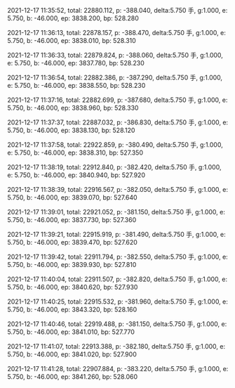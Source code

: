 2021-12-17 11:35:52, total: 22880.112, p: -388.040, delta:5.750 手, g:1.000, e: 5.750, b: -46.000, ep: 3838.200, bp: 528.280

2021-12-17 11:36:13, total: 22878.157, p: -388.470, delta:5.750 手, g:1.000, e: 5.750, b: -46.000, ep: 3838.010, bp: 528.310

2021-12-17 11:36:33, total: 22879.824, p: -388.060, delta:5.750 手, g:1.000, e: 5.750, b: -46.000, ep: 3837.780, bp: 528.230

2021-12-17 11:36:54, total: 22882.386, p: -387.290, delta:5.750 手, g:1.000, e: 5.750, b: -46.000, ep: 3838.550, bp: 528.230

2021-12-17 11:37:16, total: 22882.699, p: -387.680, delta:5.750 手, g:1.000, e: 5.750, b: -46.000, ep: 3838.960, bp: 528.330

2021-12-17 11:37:37, total: 22887.032, p: -386.830, delta:5.750 手, g:1.000, e: 5.750, b: -46.000, ep: 3838.130, bp: 528.120

2021-12-17 11:37:58, total: 22922.859, p: -380.490, delta:5.750 手, g:1.000, e: 5.750, b: -46.000, ep: 3838.310, bp: 527.350

2021-12-17 11:38:19, total: 22912.840, p: -382.420, delta:5.750 手, g:1.000, e: 5.750, b: -46.000, ep: 3840.940, bp: 527.920

2021-12-17 11:38:39, total: 22916.567, p: -382.050, delta:5.750 手, g:1.000, e: 5.750, b: -46.000, ep: 3839.070, bp: 527.640

2021-12-17 11:39:01, total: 22921.052, p: -381.150, delta:5.750 手, g:1.000, e: 5.750, b: -46.000, ep: 3837.730, bp: 527.360

2021-12-17 11:39:21, total: 22915.919, p: -381.490, delta:5.750 手, g:1.000, e: 5.750, b: -46.000, ep: 3839.470, bp: 527.620

2021-12-17 11:39:42, total: 22911.794, p: -382.550, delta:5.750 手, g:1.000, e: 5.750, b: -46.000, ep: 3839.930, bp: 527.810

2021-12-17 11:40:04, total: 22911.507, p: -382.820, delta:5.750 手, g:1.000, e: 5.750, b: -46.000, ep: 3840.620, bp: 527.930

2021-12-17 11:40:25, total: 22915.532, p: -381.960, delta:5.750 手, g:1.000, e: 5.750, b: -46.000, ep: 3843.320, bp: 528.160

2021-12-17 11:40:46, total: 22919.488, p: -381.150, delta:5.750 手, g:1.000, e: 5.750, b: -46.000, ep: 3841.010, bp: 527.770

2021-12-17 11:41:07, total: 22913.388, p: -382.180, delta:5.750 手, g:1.000, e: 5.750, b: -46.000, ep: 3841.020, bp: 527.900

2021-12-17 11:41:28, total: 22907.884, p: -383.220, delta:5.750 手, g:1.000, e: 5.750, b: -46.000, ep: 3841.260, bp: 528.060